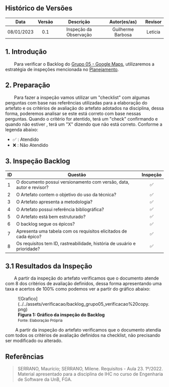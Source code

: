 ## Histórico de Versões

**Data** | **Versão** | **Descrição** | **Autor(es/as)** | **Revisor** |
:---: | :---: | :---: | :---: | :---: |
08/01/2023 | 0.1 | Inspeção da Observação | Guilherme Barbosa | Letícia |

## 1. Introdução

&emsp;&emsp;Para verificar o Backlog do [Grupo 05 - Google Maps](https://requisitos-de-software.github.io/2022.2-GoogleMaps/modelagem/7.backlog/), utilizaremos a estratégia de inspeções mencionada no [Planejamento](../planejamento.md).

## 2. Preparação

&emsp;&emsp;Para fazer a inspeção vamos utilizar um "checklist" com algumas perguntas com base nas referências utilizadas para a elaboração do artefato e os critérios de avaliação do artefato adotados na disciplina, dessa forma, poderemos analisar se este está correto com base nessas perguntas. Quando o critério for atentido, terá um "check" confirmando e quando não estiver , terá um "X" dizendo que não está correto. Conforme a legenda abaixo:

- ✅ : Atendido
- ❌ : Não Atendido

## 3. Inspeção Backlog

<center>

|ID|Questão| Inspeção |
|-----------|-------------|:-------------:|
| 1 | O documento possui versionamento com versão, data, autor e revisor?| ✅ |
| 2 | O Artefato contem o objetivo do uso da técnica? | ✅ |
| 3 | O Artefato apresenta a metodologia? | ✅ |
| 4 | O Artefato possui referência bibliográfica? | ✅ |
| 5 | O Artefato está bem estruturado? | ✅ |
| 6 | O backlog segue os épicos?| ✅ |
| 7 | Apresenta uma tabela com os requisitos elicitados de cada épico? | ✅ |
| 8 | Os requisitos tem ID, rastreabilidade, história de usuário e prioridade? | ✅ |

</center>

## 3.1 Resultados da Inspeção
&emsp;&emsp;A partir da inspeção do artefato verificamos que o documento atende com 8 dos critérios de avaliação definidos, dessa forma apresentando uma taxa e acertos de 100% como podemos ver a partir do gráfico abaixo:

<figure markdown>
![Grafico](../../assets/verificacao/backlog_grupo05_verificacao%20copy.png)

<figcaption>
    <b>Figura 1: Gráfico da inspeção do Backlog</b>
    <br><small> Fonte: Elaboração Própria </small>
</figcaption>
</figure>

&emsp;&emsp; A partir da inspeção do artefato verificamos que o documento atendia com todos os critérios de avaliação definidos na checklist, não precisando ser modificado ou alterado.

## Referências

> SERRANO, Maurício; SERRANO, Milene. Requisitos - Aula 23. 1º/2022. Material apresentado para a disciplina de IHC no curso de Engenharia de Software da UnB, FGA.